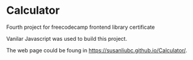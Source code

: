 # Calculator
Fourth project for freecodecamp frontend library certificate

Vanilar Javascript was used to build this project.

The web page could be foung in https://susanliubc.github.io/Calculator/.